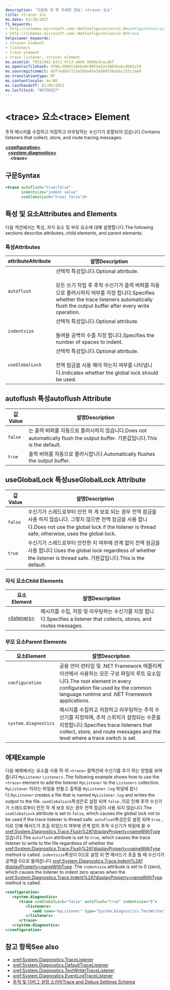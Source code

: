```yaml
---
description: '다음에 대 한 자세한 정보: <trace> 요소'
title: <trace> 요소
ms.date: 03/30/2017
f1_keywords:
- http://schemas.microsoft.com/.NetConfiguration/v2.0#configuration/system.diagnostics/trace
- http://schemas.microsoft.com/.NetConfiguration/v2.0#trace
helpviewer_keywords:
- <trace> element
- listeners
- trace element
- trace listener, <trace> element
ms.assetid: 7931c942-63c1-47c3-a045-9d9de3cacdbf
ms.openlocfilehash: 470bc300911656a9c9951e52e3883ba5c8b01c59
ms.sourcegitcommit: ddf7edb67715a5b9a45e3dd44536dabc153c1de0
ms.translationtype: MT
ms.contentlocale: ko-KR
ms.lasthandoff: 02/06/2021
ms.locfileid: "99750327"
---
```

# <a name="trace-element"></a><span data-ttu-id="1aa46-103">\<trace> 요소</span><span class="sxs-lookup"><span data-stu-id="1aa46-103">\<trace> Element</span></span>

<span data-ttu-id="1aa46-104">추적 메시지를 수집하고 저장하고 라우팅하는 수신기가 포함되어 있습니다.</span><span class="sxs-lookup"><span data-stu-id="1aa46-104">Contains listeners that collect, store, and route tracing messages.</span></span>  
  
[**\<configuration>**](../configuration-element.md)  
&nbsp;&nbsp;[**\<system.diagnostics>**](system-diagnostics-element.md)  
&nbsp;&nbsp;&nbsp;&nbsp;**\<trace>**  
  
## <a name="syntax"></a><span data-ttu-id="1aa46-105">구문</span><span class="sxs-lookup"><span data-stu-id="1aa46-105">Syntax</span></span>  
  
```xml  
<trace autoflush="true|false"
       indentsize="indent value"  
       useGlobalLock="true| false"/>  
```  
  
## <a name="attributes-and-elements"></a><span data-ttu-id="1aa46-106">특성 및 요소</span><span class="sxs-lookup"><span data-stu-id="1aa46-106">Attributes and Elements</span></span>  

 <span data-ttu-id="1aa46-107">다음 섹션에서는 특성, 자식 요소 및 부모 요소에 대해 설명합니다.</span><span class="sxs-lookup"><span data-stu-id="1aa46-107">The following sections describe attributes, child elements, and parent elements.</span></span>  
  
### <a name="attributes"></a><span data-ttu-id="1aa46-108">특성</span><span class="sxs-lookup"><span data-stu-id="1aa46-108">Attributes</span></span>  
  
|<span data-ttu-id="1aa46-109">attribute</span><span class="sxs-lookup"><span data-stu-id="1aa46-109">Attribute</span></span>|<span data-ttu-id="1aa46-110">설명</span><span class="sxs-lookup"><span data-stu-id="1aa46-110">Description</span></span>|  
|---------------|-----------------|  
|`autoflush`|<span data-ttu-id="1aa46-111">선택적 특성입니다.</span><span class="sxs-lookup"><span data-stu-id="1aa46-111">Optional attribute.</span></span><br /><br /> <span data-ttu-id="1aa46-112">모든 쓰기 작업 후 추적 수신기가 출력 버퍼를 자동으로 플러시하지 여부를 지정 합니다.</span><span class="sxs-lookup"><span data-stu-id="1aa46-112">Specifies whether the trace listeners automatically flush the output buffer after every write operation.</span></span>|  
|`indentsize`|<span data-ttu-id="1aa46-113">선택적 특성입니다.</span><span class="sxs-lookup"><span data-stu-id="1aa46-113">Optional attribute.</span></span><br /><br /> <span data-ttu-id="1aa46-114">들여쓸 공백의 수를 지정 합니다.</span><span class="sxs-lookup"><span data-stu-id="1aa46-114">Specifies the number of spaces to indent.</span></span>|  
|`useGlobalLock`|<span data-ttu-id="1aa46-115">선택적 특성입니다.</span><span class="sxs-lookup"><span data-stu-id="1aa46-115">Optional attribute.</span></span><br /><br /> <span data-ttu-id="1aa46-116">전역 잠금을 사용 해야 하는지 여부를 나타냅니다.</span><span class="sxs-lookup"><span data-stu-id="1aa46-116">Indicates whether the global lock should be used.</span></span>|  
  
## <a name="autoflush-attribute"></a><span data-ttu-id="1aa46-117">autoflush 특성</span><span class="sxs-lookup"><span data-stu-id="1aa46-117">autoflush Attribute</span></span>  
  
|<span data-ttu-id="1aa46-118">값</span><span class="sxs-lookup"><span data-stu-id="1aa46-118">Value</span></span>|<span data-ttu-id="1aa46-119">설명</span><span class="sxs-lookup"><span data-stu-id="1aa46-119">Description</span></span>|  
|-----------|-----------------|  
|`false`|<span data-ttu-id="1aa46-120">는 출력 버퍼를 자동으로 플러시하지 않습니다.</span><span class="sxs-lookup"><span data-stu-id="1aa46-120">Does not automatically flush the output buffer.</span></span> <span data-ttu-id="1aa46-121">기본값입니다.</span><span class="sxs-lookup"><span data-stu-id="1aa46-121">This is the default.</span></span>|  
|`true`|<span data-ttu-id="1aa46-122">출력 버퍼를 자동으로 플러시합니다.</span><span class="sxs-lookup"><span data-stu-id="1aa46-122">Automatically flushes the output buffer.</span></span>|  
  
## <a name="usegloballock-attribute"></a><span data-ttu-id="1aa46-123">useGlobalLock 특성</span><span class="sxs-lookup"><span data-stu-id="1aa46-123">useGlobalLock Attribute</span></span>  
  
|<span data-ttu-id="1aa46-124">값</span><span class="sxs-lookup"><span data-stu-id="1aa46-124">Value</span></span>|<span data-ttu-id="1aa46-125">설명</span><span class="sxs-lookup"><span data-stu-id="1aa46-125">Description</span></span>|  
|-----------|-----------------|  
|`false`|<span data-ttu-id="1aa46-126">수신기가 스레드로부터 안전 하 게 보호 되는 경우 전역 잠금을 사용 하지 않습니다. 그렇지 않으면 전역 잠금을 사용 합니다.</span><span class="sxs-lookup"><span data-stu-id="1aa46-126">Does not use the global lock if the listener is thread safe; otherwise, uses the global lock.</span></span>|  
|`true`|<span data-ttu-id="1aa46-127">수신기가 스레드로부터 안전한 지 여부에 관계 없이 전역 잠금을 사용 합니다.</span><span class="sxs-lookup"><span data-stu-id="1aa46-127">Uses the global lock regardless of whether the listener is thread safe.</span></span> <span data-ttu-id="1aa46-128">기본값입니다.</span><span class="sxs-lookup"><span data-stu-id="1aa46-128">This is the default.</span></span>|  
  
### <a name="child-elements"></a><span data-ttu-id="1aa46-129">자식 요소</span><span class="sxs-lookup"><span data-stu-id="1aa46-129">Child Elements</span></span>  
  
|<span data-ttu-id="1aa46-130">요소</span><span class="sxs-lookup"><span data-stu-id="1aa46-130">Element</span></span>|<span data-ttu-id="1aa46-131">설명</span><span class="sxs-lookup"><span data-stu-id="1aa46-131">Description</span></span>|  
|-------------|-----------------|  
|[\<listeners>](listeners-element-for-trace.md)|<span data-ttu-id="1aa46-132">메시지를 수집, 저장 및 라우팅하는 수신기를 지정 합니다.</span><span class="sxs-lookup"><span data-stu-id="1aa46-132">Specifies a listener that collects, stores, and routes messages.</span></span>|  
  
### <a name="parent-elements"></a><span data-ttu-id="1aa46-133">부모 요소</span><span class="sxs-lookup"><span data-stu-id="1aa46-133">Parent Elements</span></span>  
  
|<span data-ttu-id="1aa46-134">요소</span><span class="sxs-lookup"><span data-stu-id="1aa46-134">Element</span></span>|<span data-ttu-id="1aa46-135">설명</span><span class="sxs-lookup"><span data-stu-id="1aa46-135">Description</span></span>|  
|-------------|-----------------|  
|`configuration`|<span data-ttu-id="1aa46-136">공용 언어 런타임 및 .NET Framework 애플리케이션에서 사용하는 모든 구성 파일의 루트 요소입니다.</span><span class="sxs-lookup"><span data-stu-id="1aa46-136">The root element in every configuration file used by the common language runtime and .NET Framework applications.</span></span>|  
|`system.diagnostics`|<span data-ttu-id="1aa46-137">메시지를 수집하고 저장하고 라우팅하는 추적 수신기를 지정하며, 추적 스위치가 설정되는 수준을 지정합니다.</span><span class="sxs-lookup"><span data-stu-id="1aa46-137">Specifies trace listeners that collect, store, and route messages and the level where a trace switch is set.</span></span>|  
  
## <a name="example"></a><span data-ttu-id="1aa46-138">예제</span><span class="sxs-lookup"><span data-stu-id="1aa46-138">Example</span></span>  

 <span data-ttu-id="1aa46-139">다음 예제에서는 요소를 사용 하 여 `<trace>` 컬렉션에 수신기를 추가 하는 방법을 보여 줍니다 `MyListener` `Listeners` .</span><span class="sxs-lookup"><span data-stu-id="1aa46-139">The following example shows how to use the `<trace>` element to add the listener `MyListener` to the `Listeners` collection.</span></span> <span data-ttu-id="1aa46-140">`MyListener` 이라는 파일을 만들고 출력을 `MyListener.log` 파일에 씁니다.</span><span class="sxs-lookup"><span data-stu-id="1aa46-140">`MyListener` creates a file that is named `MyListener.log` and writes the output to the file.</span></span> <span data-ttu-id="1aa46-141">`useGlobalLock`특성은로 설정 되며 `false` ,이로 인해 추적 수신기가 스레드로부터 안전 하 게 보호 되는 경우 전역 잠금이 사용 되지 않습니다.</span><span class="sxs-lookup"><span data-stu-id="1aa46-141">The `useGlobalLock` attribute is set to `false`, which causes the global lock not to be used if the trace listener is thread safe.</span></span> <span data-ttu-id="1aa46-142">`autoflush`특성은로 설정 되며 `true` ,이로 인해 메서드가 호출 되었는지 여부에 관계 없이 추적 수신기가 파일에 쓸 수 <xref:System.Diagnostics.Trace.Flush%2A?displayProperty=nameWithType> 있습니다.</span><span class="sxs-lookup"><span data-stu-id="1aa46-142">The `autoflush` attribute is set to `true`, which causes the trace listener to write to the file regardless of whether the <xref:System.Diagnostics.Trace.Flush%2A?displayProperty=nameWithType> method is called.</span></span> <span data-ttu-id="1aa46-143">`indentsize`특성이 0으로 설정 되 면 메서드가 호출 될 때 수신기가 공백을 0으로 들여씁니다 <xref:System.Diagnostics.Trace.Indent%2A?displayProperty=nameWithType> .</span><span class="sxs-lookup"><span data-stu-id="1aa46-143">The `indentsize` attribute is set to 0 (zero), which causes the listener to indent zero spaces when the <xref:System.Diagnostics.Trace.Indent%2A?displayProperty=nameWithType> method is called.</span></span>  
  
```xml  
<configuration>  
   <system.diagnostics>  
      <trace useGlobalLock="false" autoflush="true" indentsize="0">  
         <listeners>  
            <add name="myListener" type="System.Diagnostics.TextWriterTraceListener, system version=1.0.3300.0, Culture=neutral, PublicKeyToken=b77a5c561934e089" initializeData="c:\myListener.log" />  
         </listeners>  
      </trace>  
   </system.diagnostics>  
</configuration>  
```  
  
## <a name="see-also"></a><span data-ttu-id="1aa46-144">참고 항목</span><span class="sxs-lookup"><span data-stu-id="1aa46-144">See also</span></span>

- <xref:System.Diagnostics.TraceListener>
- <xref:System.Diagnostics.DefaultTraceListener>
- <xref:System.Diagnostics.TextWriterTraceListener>
- <xref:System.Diagnostics.EventLogTraceListener>
- [<span data-ttu-id="1aa46-145">추적 및 디버그 설정 스키마</span><span class="sxs-lookup"><span data-stu-id="1aa46-145">Trace and Debug Settings Schema</span></span>](index.md)
